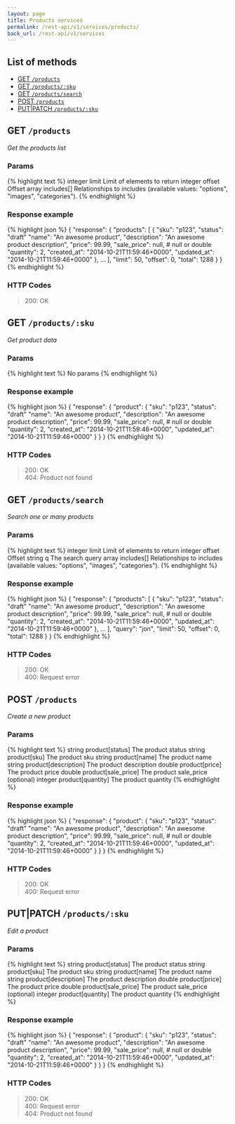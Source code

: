 ```yaml
---
layout: page
title: Products services
permalink: /rest-api/v1/services/products/
back_url: /rest-api/v1/services
---
```


## List of methods

- [GET `/products`](#get-products)
- [GET `/products/:sku`](#get-productssku)
- [GET `/products/search`](#get-productssearch)
- [POST `/products`](#post-products)
- [PUT&#124;PATCH `/products/:sku`](#putpatch-productssku)




## GET `/products`

_Get the products list_

### Params

{% highlight text %}
integer   limit        Limit of elements to return
integer   offset       Offset
array     includes[]   Relationships to includes (available values: "options", "images", "categories").
{% endhighlight %}

### Response example

{% highlight json %}
{
  "response": {
    "products": [
      {
        "sku": "p123",
        "status": "draft"
        "name": "An awesome product",
        "description": "An awesome product description",
        "price": 99.99,
        "sale_price": null, # null or double
        "quantity": 2,
        "created_at": "2014-10-21T11:59:46+0000",
        "updated_at": "2014-10-21T11:59:46+0000"
      },
      ...
    ],
    "limit": 50,
    "offset": 0,
    "total": 1288
  }
}
{% endhighlight %}

### HTTP Codes

> 200: OK



## GET `/products/:sku`

_Get product data_

### Params

{% highlight text %}
No params
{% endhighlight %}

### Response example

{% highlight json %}
{
  "response": {
    "product": {
      "sku": "p123",
      "status": "draft"
      "name": "An awesome product",
      "description": "An awesome product description",
      "price": 99.99,
      "sale_price": null, # null or double
      "quantity": 2,
      "created_at": "2014-10-21T11:59:46+0000",
      "updated_at": "2014-10-21T11:59:46+0000"
    }
  }
}
{% endhighlight %}

### HTTP Codes

> 200: OK  
> 404: Product not found



## GET `/products/search`

_Search one or many products_

### Params

{% highlight text %}
integer   limit        Limit of elements to return
integer   offset       Offset
string    q            The search query
array     includes[]   Relationships to includes (available values: "options", "images", "categories").
{% endhighlight %}

### Response example

{% highlight json %}
{
  "response": {
    "products": [
      {
        "sku": "p123",
        "status": "draft"
        "name": "An awesome product",
        "description": "An awesome product description",
        "price": 99.99,
        "sale_price": null, # null or double
        "quantity": 2,
        "created_at": "2014-10-21T11:59:46+0000",
        "updated_at": "2014-10-21T11:59:46+0000"
      },
      ...
    ],
    "query": "jon",
    "limit": 50,
    "offset": 0,
    "total": 1288
  }
}
{% endhighlight %}

### HTTP Codes

> 200: OK  
> 400: Request error



## POST `/products`

_Create a new product_

### Params

{% highlight text %}
string    product[status]        The product status
string    product[sku]           The product sku
string    product[name]          The product name
string    product[description]   The product description
double    product[price]         The product price
double    product[sale_price]    The product sale_price (optional)
integer   product[quantity]      The product quantity
{% endhighlight %}

### Response example

{% highlight json %}
{
  "response": {
    "product": {
      "sku": "p123",
      "status": "draft"
      "name": "An awesome product",
      "description": "An awesome product description",
      "price": 99.99,
      "sale_price": null, # null or double
      "quantity": 2,
      "created_at": "2014-10-21T11:59:46+0000",
      "updated_at": "2014-10-21T11:59:46+0000"
    }
  }
}
{% endhighlight %}

### HTTP Codes

> 200: OK  
> 400: Request error



## PUT|PATCH `/products/:sku`

_Edit a product_

### Params

{% highlight text %}
string    product[status]        The product status
string    product[sku]           The product sku
string    product[name]          The product name
string    product[description]   The product description
double    product[price]         The product price
double    product[sale_price]    The product sale_price (optional)
integer   product[quantity]      The product quantity
{% endhighlight %}

### Response example

{% highlight json %}
{
  "response": {
    "product": {
      "sku": "p123",
      "status": "draft"
      "name": "An awesome product",
      "description": "An awesome product description",
      "price": 99.99,
      "sale_price": null, # null or double
      "quantity": 2,
      "created_at": "2014-10-21T11:59:46+0000",
      "updated_at": "2014-10-21T11:59:46+0000"
    }
  }
}
{% endhighlight %}

### HTTP Codes

> 200: OK  
> 400: Request error  
> 404: Product not found
